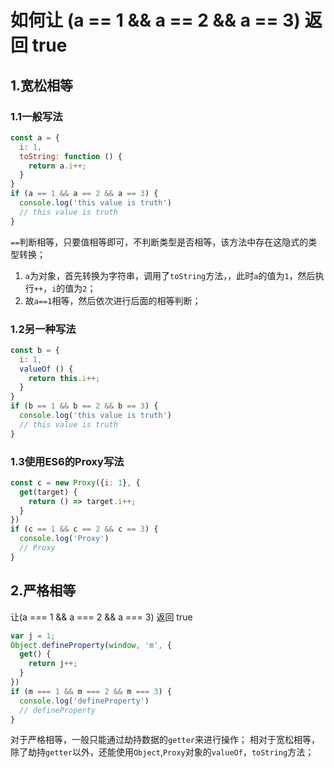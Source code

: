 # 如何让 (a == 1 && a == 2 && a == 3) 返回 true

## 1.宽松相等

### 1.1一般写法

```js
const a = {
  i: 1,
  toString: function () {
    return a.i++;
  }
}
if (a == 1 && a == 2 && a == 3) {
  console.log('this value is truth')
  // this value is truth
}
```
  `==`判断相等，只要值相等即可，不判断类型是否相等，该方法中存在这隐式的类型转换；
  1. `a`为对象，首先转换为字符串，调用了`toString`方法，，此时`a`的值为`1`，然后执行`++`，`i`的值为`2`；
  2. 故`a==1`相等，然后依次进行后面的相等判断；

### 1.2另一种写法
```js
const b = {
  i: 1,
  valueOf () {
    return this.i++;
  }
}
if (b == 1 && b == 2 && b == 3) {
  console.log('this value is truth')
  // this value is truth
}
```

### 1.3使用ES6的Proxy写法

```js
const c = new Proxy({i: 1}, {
  get(target) {
    return () => target.i++;
  }
})
if (c == 1 && c == 2 && c == 3) {
  console.log('Proxy')
  // Proxy
}
```
## 2.严格相等

让(a === 1 && a === 2 && a === 3) 返回 true

```js
var j = 1;
Object.defineProperty(window, 'm', {
  get() {
    return j++;
  }
})
if (m === 1 && m === 2 && m === 3) {
  console.log('defineProperty')
  // defineProperty
}
```
  对于严格相等，一般只能通过劫持数据的`getter`来进行操作；
  相对于宽松相等，除了劫持`getter`以外，还能使用`Object`,`Proxy`对象的`valueOf`，`toString`方法；
